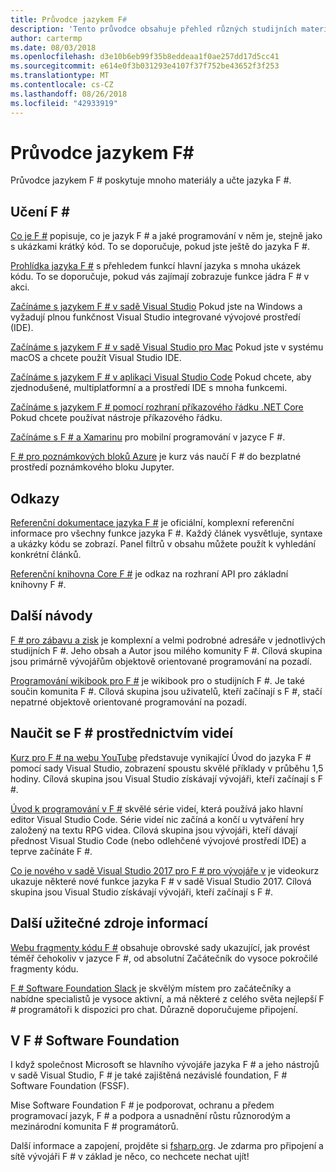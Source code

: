 ```yaml
---
title: Průvodce jazykem F#
description: 'Tento průvodce obsahuje přehled různých studijních materiálů pro F # je funkcionální programovací jazyk, který běží na rozhraní .NET.'
author: cartermp
ms.date: 08/03/2018
ms.openlocfilehash: d3e10b6eb99f35b8eddeaa1f0ae257dd17d5cc41
ms.sourcegitcommit: e614e0f3b031293e4107f37f752be43652f3f253
ms.translationtype: MT
ms.contentlocale: cs-CZ
ms.lasthandoff: 08/26/2018
ms.locfileid: "42933919"
---
```

# <a name="f-guide"></a>Průvodce jazykem F#

Průvodce jazykem F # poskytuje mnoho materiály a učte jazyka F #.

## <a name="learning-f"></a>Učení F # #

[Co je F #](what-is-fsharp.md) popisuje, co je jazyk F # a jaké programování v něm je, stejně jako s ukázkami krátký kód. To se doporučuje, pokud jste ještě do jazyka F #.

[Prohlídka jazyka F #](tour.md) s přehledem funkcí hlavní jazyka s mnoha ukázek kódu. To se doporučuje, pokud vás zajímají zobrazuje funkce jádra F # v akci.

[Začínáme s jazykem F # v sadě Visual Studio](get-started/get-started-visual-studio.md) Pokud jste na Windows a vyžadují plnou funkčnost Visual Studio integrované vývojové prostředí (IDE).

[Začínáme s jazykem F # v sadě Visual Studio pro Mac](get-started/get-started-with-visual-studio-for-mac.md) Pokud jste v systému macOS a chcete použít Visual Studio IDE.

[Začínáme s jazykem F # v aplikaci Visual Studio Code](get-started/get-started-vscode.md) Pokud chcete, aby zjednodušené, multiplatformní a a prostředí IDE s mnoha funkcemi.

[Začínáme s jazykem F # pomocí rozhraní příkazového řádku .NET Core](get-started/get-started-command-line.md) Pokud chcete používat nástroje příkazového řádku.

[Začínáme s F # a Xamarinu](https://docs.microsoft.com/xamarin/cross-platform/platform/fsharp/) pro mobilní programování v jazyce F #.

[F # pro poznámkových bloků Azure](https://notebooks.azure.com/Microsoft/libraries/samples/html/FSharp%20for%20Azure%20Notebooks.ipynb) je kurz vás naučí F # do bezplatné prostředí poznámkového bloku Jupyter.

## <a name="references"></a>Odkazy

[Referenční dokumentace jazyka F #](language-reference/index.md) je oficiální, komplexní referenční informace pro všechny funkce jazyka F #. Každý článek vysvětluje, syntaxe a ukázky kódu se zobrazí. Panel filtrů v obsahu můžete použít k vyhledání konkrétní článků.

[Referenční knihovna Core F #](https://msdn.microsoft.com/visualfsharpdocs/conceptual/fsharp-core-library-reference) je odkaz na rozhraní API pro základní knihovny F #.

## <a name="additional-guides"></a>Další návody

[F # pro zábavu a zisk](https://swlaschin.gitbooks.io/fsharpforfunandprofit/content/) je komplexní a velmi podrobné adresáře v jednotlivých studijních F #. Jeho obsah a Autor jsou milého komunity F #. Cílová skupina jsou primárně vývojářům objektově orientované programování na pozadí.

[Programování wikibook pro F #](https://en.wikibooks.org/wiki/F_Sharp_Programming) je wikibook pro o studijních F #. Je také součin komunita F #. Cílová skupina jsou uživatelů, kteří začínají s F #, stačí nepatrné objektově orientované programování na pozadí.

## <a name="learn-f-through-videos"></a>Naučit se F # prostřednictvím videí

[Kurz pro F # na webu YouTube](https://www.youtube.com/watch?v=c7eNDJN758U) představuje vynikající Úvod do jazyka F # pomocí sady Visual Studio, zobrazení spoustu skvělé příklady v průběhu 1,5 hodiny. Cílová skupina jsou Visual Studio získávají vývojáři, kteří začínají s F #.

[Úvod k programování v F #](https://www.youtube.com/watch?v=Teak30_pXHk&list=PLEoMzSkcN8oNiJ67Hd7oRGgD1d4YBxYGC) skvělé série videí, která používá jako hlavní editor Visual Studio Code. Série videí nic začíná a končí u vytváření hry založený na textu RPG videa. Cílová skupina jsou vývojáři, kteří dávají přednost Visual Studio Code (nebo odlehčené vývojové prostředí IDE) a teprve začínáte F #.

[Co je nového v sadě Visual Studio 2017 pro F # pro vývojáře v](https://www.linkedin.com/learning/what-s-new-in-visual-studio-2017-for-f-sharp-for-developers) je videokurz ukazuje některé nové funkce jazyka F # v sadě Visual Studio 2017. Cílová skupina jsou Visual Studio získávají vývojáři, kteří začínají s F #.

## <a name="other-useful-resources"></a>Další užitečné zdroje informací

[Webu fragmenty kódu F #](http://www.fssnip.net) obsahuje obrovské sady ukazující, jak provést téměř čehokoliv v jazyce F #, od absolutní Začátečník do vysoce pokročilé fragmenty kódu.

[F # Software Foundation Slack](http://fsharp.org/guides/slack/) je skvělým místem pro začátečníky a nabídne specialistů je vysoce aktivní, a má některé z celého světa nejlepší F # programátoři k dispozici pro chat. Důrazně doporučujeme připojení.

## <a name="the-f-software-foundation"></a>V F # Software Foundation

I když společnost Microsoft se hlavního vývojáře jazyka F # a jeho nástrojů v sadě Visual Studio, F # je také zajištěná nezávislé foundation, F # Software Foundation (FSSF).

Mise Software Foundation F # je podporovat, ochranu a předem programovací jazyk, F # a podpora a usnadnění růstu různorodým a mezinárodní komunita F # programátorů.

Další informace a zapojení, projděte si [fsharp.org](http://fsharp.org). Je zdarma pro připojení a sítě vývojáři F # v základ je něco, co nechcete nechat ujít!

